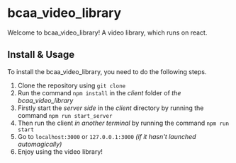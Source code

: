 # bcaa_video_library

Welcome to bcaa_video_library! A video library, which runs on react.

## Install & Usage

To install the bcaa_video_library, you need to do the following steps.

1. Clone the repository using `git clone`
2. Run the command `npm install` in the *client* folder of *the bcaa_video_library*
3. Firstly start the *server side* in the *client* directory by running the command `npm run start_server`
4. Then run the client *in another terminal* by running the command `npm run start`
5. Go to `localhost:3000` or `127.0.0.1:3000` *(if it hasn't launched automagically)*
6. Enjoy using the video library!
